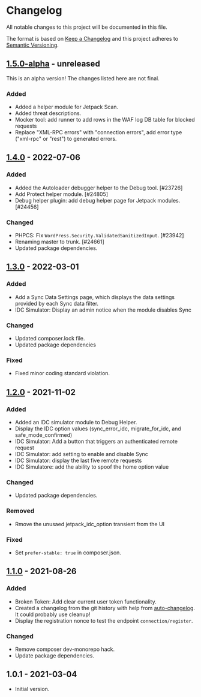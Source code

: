 # Changelog

All notable changes to this project will be documented in this file.

The format is based on [Keep a Changelog](https://keepachangelog.com/en/1.0.0/)
and this project adheres to [Semantic Versioning](https://semver.org/spec/v2.0.0.html).

## [1.5.0-alpha] - unreleased

This is an alpha version! The changes listed here are not final.

### Added
- Added a helper module for Jetpack Scan.
- Added threat descriptions.
- Mocker tool: add runner to add rows in the WAF log DB table for blocked requests
- Replace "XML-RPC errors" with "connection errors", add error type ("xml-rpc" or "rest") to generated errors.

## [1.4.0] - 2022-07-06
### Added
- Added the Autoloader debugger helper to the Debug tool. [#23726]
- Add Protect helper module. [#24805]
- Debug helper plugin: add debug helper page for Jetpack modules. [#24456]

### Changed
- PHPCS: Fix `WordPress.Security.ValidatedSanitizedInput`. [#23942]
- Renaming master to trunk. [#24661]
- Updated package dependencies.

## [1.3.0] - 2022-03-01
### Added
- Add a Sync Data Settings page, which displays the data settings provided by each Sync data filter.
- IDC Simulator: Display an admin notice when the module disables Sync

### Changed
- Updated composer.lock file.
- Updated package dependencies

### Fixed
- Fixed minor coding standard violation.

## [1.2.0] - 2021-11-02
### Added
- Added an IDC simulator module to Debug Helper.
- Display the IDC option values (sync_error_idc, migrate_for_idc, and safe_mode_confirmed)
- IDC Simulator: Add a button that triggers an authenticated remote request
- IDC Simulator: add setting to enable and disable Sync
- IDC Simulator: display the last five remote requests
- IDC Simulatore: add the ability to spoof the home option value

### Changed
- Updated package dependencies.

### Removed
- Rmove the unusaed jetpack_idc_option transient from the UI

### Fixed
- Set `prefer-stable: true` in composer.json.

## [1.1.0] - 2021-08-26
### Added
- Broken Token: Add clear current user token functionality.
- Created a changelog from the git history with help from [auto-changelog](https://www.npmjs.com/package/auto-changelog). It could probably use cleanup!
- Display the registration nonce to test the endpoint `connection/register`.

### Changed
- Remove composer dev-monorepo hack.
- Update package dependencies.

## 1.0.1 - 2021-03-04

- Initial version.

[1.5.0-alpha]: https://github.com/Automattic/jetpack-debug-helper/compare/v1.4.0...v1.5.0-alpha
[1.4.0]: https://github.com/Automattic/jetpack-debug-helper/compare/v1.3.0...v1.4.0
[1.3.0]: https://github.com/Automattic/jetpack-debug-helper/compare/v1.2.0...v1.3.0
[1.2.0]: https://github.com/Automattic/jetpack-debug-helper/compare/v1.1.0...v1.2.0
[1.1.0]: https://github.com/Automattic/jetpack-debug-helper/compare/v1.0.1...v1.1.0
